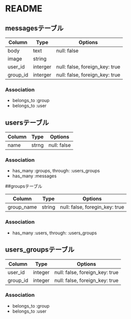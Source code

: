 # README
## messagesテーブル

|Column|Type|Options|
|------|----|-------|
|body|text|null: false|
|image|string||
|user_id|interger|null: false, foreign_key: true|
|group_id|interger|null: false, foreign_key: true|

### Association
- belongs_to :group
- belongs_to :user

## usersテーブル

|Column|Type|Options|
|------|----|-------|
|name|strng|null: false|

### Association

- has_many :groups, through: :users_groups
- has_many :messages



##groupsテーブル

|Column|Type|Options|
|------|----|-------|
|group_name|string|null: false, foregin_key: true|

### Association
- has_many :users, through: :users_groups

## users_groupsテーブル

|Column|Type|Options|
|------|----|-------|
|user_id|integer|null: false, foreign_key: true|
|group_id|integer|null: false, foreign_key: true|

### Association
- belongs_to :group
- belongs_to :user



